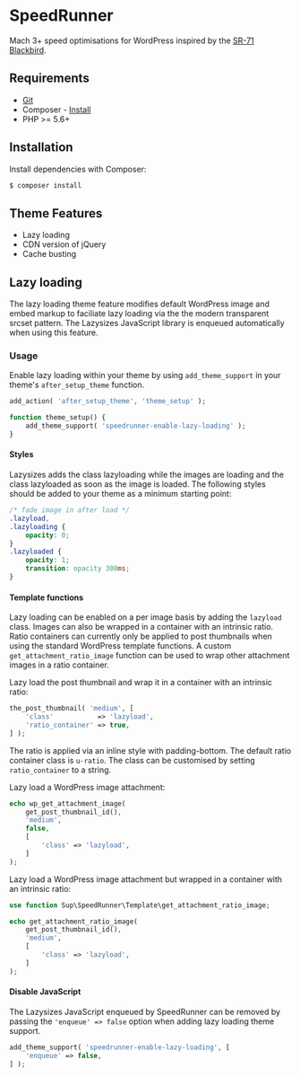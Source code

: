 # SpeedRunner

Mach 3+ speed optimisations for WordPress inspired by the [SR-71 Blackbird](https://en.wikipedia.org/wiki/Lockheed_SR-71_SpeedRunner).

## Requirements
* [Git](https://git-scm.com)
* Composer - [Install](https://getcomposer.org/doc/00-intro.md#installation-linux-unix-osx)
* PHP >= 5.6+

## Installation

Install dependencies with Composer:

```bash
$ composer install
```

## Theme Features

- Lazy loading
- CDN version of jQuery
- Cache busting

## Lazy loading

The lazy loading theme feature modifies default WordPress image and embed markup to faciliate lazy loading via the the modern transparent srcset pattern. The Lazysizes JavaScript library is enqueued automatically when using this feature.

### Usage

Enable lazy loading within your theme by using `add_theme_support` in your theme's `after_setup_theme` function.

```php
add_action( 'after_setup_theme', 'theme_setup' );

function theme_setup() {
	add_theme_support( 'speedrunner-enable-lazy-loading' );
}
```

#### Styles

Lazysizes adds the class lazyloading while the images are loading and the class lazyloaded as soon as the image is loaded. The following styles should be added to your theme as a minimum starting point:

```css
/* fade image in after load */
.lazyload,
.lazyloading {
	opacity: 0;
}
.lazyloaded {
	opacity: 1;
	transition: opacity 300ms;
}
```

#### Template functions

Lazy loading can be enabled on a per image basis by adding the `lazyload` class. Images can also be wrapped in a container with an intrinsic ratio. Ratio containers can currently only be applied to post thumbnails when using the standard WordPress template functions. A custom `get_attachment_ratio_image` function can be used to wrap other attachment images in a ratio container.

Lazy load the post thumbnail and wrap it in a container with an intrinsic ratio:
```php
the_post_thumbnail( 'medium', [
	'class'           => 'lazyload',
	'ratio_container' => true,
] );
```
The ratio is applied via an inline style with padding-bottom. The default ratio container class is `u-ratio`. The class can be customised by setting `ratio_container` to a string.

Lazy load a WordPress image attachment:
```php
echo wp_get_attachment_image(
	get_post_thumbnail_id(),
	'medium',
	false,
	[
		'class' => 'lazyload',
	]
);
```

Lazy load a WordPress image attachment but wrapped in a container with an intrinsic ratio:
```php
use function Sup\SpeedRunner\Template\get_attachment_ratio_image;

echo get_attachment_ratio_image(
	get_post_thumbnail_id(),
	'medium',
	[
		'class' => 'lazyload',
	]
);
```

#### Disable JavaScript
The Lazysizes JavaScript enqueued by SpeedRunner can be removed by passing the `'enqueue' => false` option when adding lazy loading theme support.

```php
add_theme_support( 'speedrunner-enable-lazy-loading', [
	'enqueue' => false,
] );
```
